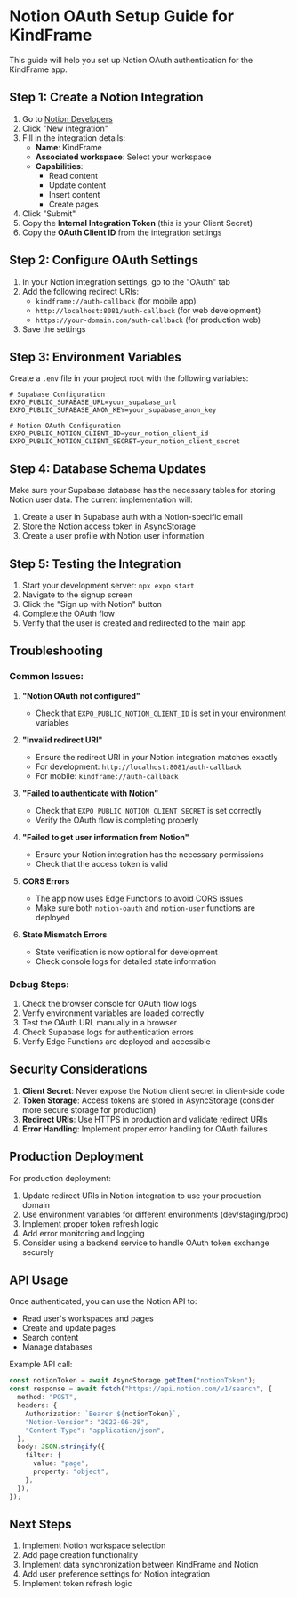 # Notion OAuth Setup Guide for KindFrame

This guide will help you set up Notion OAuth authentication for the KindFrame app.

## Step 1: Create a Notion Integration

1. Go to [Notion Developers](https://developers.notion.com/)
2. Click "New integration"
3. Fill in the integration details:
   - **Name**: KindFrame
   - **Associated workspace**: Select your workspace
   - **Capabilities**:
     - Read content
     - Update content
     - Insert content
     - Create pages
4. Click "Submit"
5. Copy the **Internal Integration Token** (this is your Client Secret)
6. Copy the **OAuth Client ID** from the integration settings

## Step 2: Configure OAuth Settings

1. In your Notion integration settings, go to the "OAuth" tab
2. Add the following redirect URIs:
   - `kindframe://auth-callback` (for mobile app)
   - `http://localhost:8081/auth-callback` (for web development)
   - `https://your-domain.com/auth-callback` (for production web)
3. Save the settings

## Step 3: Environment Variables

Create a `.env` file in your project root with the following variables:

```env
# Supabase Configuration
EXPO_PUBLIC_SUPABASE_URL=your_supabase_url
EXPO_PUBLIC_SUPABASE_ANON_KEY=your_supabase_anon_key

# Notion OAuth Configuration
EXPO_PUBLIC_NOTION_CLIENT_ID=your_notion_client_id
EXPO_PUBLIC_NOTION_CLIENT_SECRET=your_notion_client_secret
```

## Step 4: Database Schema Updates

Make sure your Supabase database has the necessary tables for storing Notion user data. The current implementation will:

1. Create a user in Supabase auth with a Notion-specific email
2. Store the Notion access token in AsyncStorage
3. Create a user profile with Notion user information

## Step 5: Testing the Integration

1. Start your development server: `npx expo start`
2. Navigate to the signup screen
3. Click the "Sign up with Notion" button
4. Complete the OAuth flow
5. Verify that the user is created and redirected to the main app

## Troubleshooting

### Common Issues:

1. **"Notion OAuth not configured"**

   - Check that `EXPO_PUBLIC_NOTION_CLIENT_ID` is set in your environment variables

2. **"Invalid redirect URI"**

   - Ensure the redirect URI in your Notion integration matches exactly
   - For development: `http://localhost:8081/auth-callback`
   - For mobile: `kindframe://auth-callback`

3. **"Failed to authenticate with Notion"**

   - Check that `EXPO_PUBLIC_NOTION_CLIENT_SECRET` is set correctly
   - Verify the OAuth flow is completing properly

4. **"Failed to get user information from Notion"**

   - Ensure your Notion integration has the necessary permissions
   - Check that the access token is valid

5. **CORS Errors**

   - The app now uses Edge Functions to avoid CORS issues
   - Make sure both `notion-oauth` and `notion-user` functions are deployed

6. **State Mismatch Errors**
   - State verification is now optional for development
   - Check console logs for detailed state information

### Debug Steps:

1. Check the browser console for OAuth flow logs
2. Verify environment variables are loaded correctly
3. Test the OAuth URL manually in a browser
4. Check Supabase logs for authentication errors
5. Verify Edge Functions are deployed and accessible

## Security Considerations

1. **Client Secret**: Never expose the Notion client secret in client-side code
2. **Token Storage**: Access tokens are stored in AsyncStorage (consider more secure storage for production)
3. **Redirect URIs**: Use HTTPS in production and validate redirect URIs
4. **Error Handling**: Implement proper error handling for OAuth failures

## Production Deployment

For production deployment:

1. Update redirect URIs in Notion integration to use your production domain
2. Use environment variables for different environments (dev/staging/prod)
3. Implement proper token refresh logic
4. Add error monitoring and logging
5. Consider using a backend service to handle OAuth token exchange securely

## API Usage

Once authenticated, you can use the Notion API to:

- Read user's workspaces and pages
- Create and update pages
- Search content
- Manage databases

Example API call:

```typescript
const notionToken = await AsyncStorage.getItem("notionToken");
const response = await fetch("https://api.notion.com/v1/search", {
  method: "POST",
  headers: {
    Authorization: `Bearer ${notionToken}`,
    "Notion-Version": "2022-06-28",
    "Content-Type": "application/json",
  },
  body: JSON.stringify({
    filter: {
      value: "page",
      property: "object",
    },
  }),
});
```

## Next Steps

1. Implement Notion workspace selection
2. Add page creation functionality
3. Implement data synchronization between KindFrame and Notion
4. Add user preference settings for Notion integration
5. Implement token refresh logic
